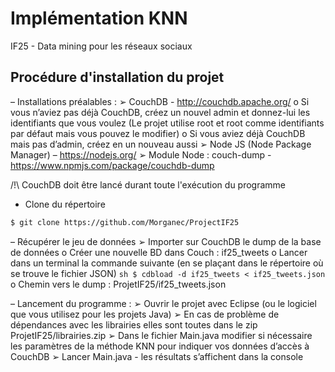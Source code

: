 # Implémentation KNN

IF25 - Data mining pour les réseaux sociaux

## Procédure d'installation du projet

– Installations préalables :
➢ CouchDB - http://couchdb.apache.org/
	o Si vous n’aviez pas déjà CouchDB, créez un nouvel admin et donnez-lui les identifiants que vous voulez (Le projet utilise root et root comme identifiants par défaut mais vous pouvez le modifier)
	o Si vous aviez déjà CouchDB mais pas d’admin, créez en un nouveau aussi
➢ Node JS (Node Package Manager) – https://nodejs.org/
➢ Module Node : couch-dump - https://www.npmjs.com/package/couchdb-dump

/!\ CouchDB doit être lancé durant toute l'exécution du programme

- Clone du répertoire
```sh
$ git clone https://github.com/Morganec/ProjectIF25
```

– Récupérer le jeu de données
➢ Importer sur CouchDB le dump de la base de données
	o Créer une nouvelle BD dans Couch : if25_tweets
	o Lancer dans un terminal la commande suivante (en se plaçant dans le répertoire où se trouve le fichier JSON)
	```sh
	$ cdbload -d if25_tweets < if25_tweets.json
	```
	o Chemin vers le dump : ProjetIF25/if25_tweets.json

– Lancement du programme :
➢ Ouvrir le projet avec Eclipse (ou le logiciel que vous utilisez pour les projets Java)
➢ En cas de problème de dépendances avec les librairies elles sont toutes dans le zip ProjetIF25/librairies.zip
➢ Dans le fichier Main.java modifier si nécessaire les paramètres de la méthode KNN pour indiquer vos données d’accès à CouchDB
➢ Lancer Main.java - les résultats s’affichent dans la console
